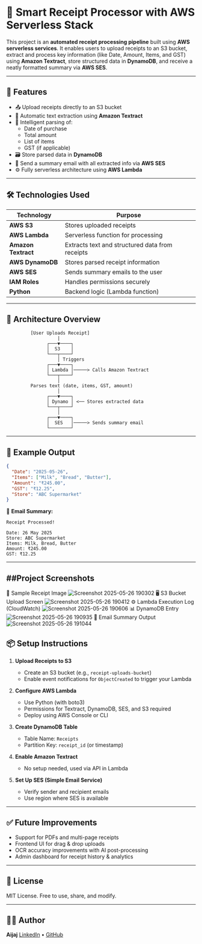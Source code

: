 # 🧾 Smart Receipt Processor with AWS Serverless Stack

This project is an **automated receipt processing pipeline** built using **AWS serverless services**. It enables users to upload receipts to an S3 bucket, extract and process key information (like Date, Amount, Items, and GST) using **Amazon Textract**, store structured data in **DynamoDB**, and receive a neatly formatted summary via **AWS SES**.

---

## 🚀 Features

- 📤 Upload receipts directly to an S3 bucket
- 🤖 Automatic text extraction using **Amazon Textract**
- 🧠 Intelligent parsing of:
  - Date of purchase
  - Total amount
  - List of items
  - GST (if applicable)
- 🗃️ Store parsed data in **DynamoDB**
- 📧 Send a summary email with all extracted info via **AWS SES**
- ⚙️ Fully serverless architecture using **AWS Lambda**

---

## 🛠️ Technologies Used

| Technology | Purpose |
|------------|---------|
| **AWS S3** | Stores uploaded receipts |
| **AWS Lambda** | Serverless function for processing |
| **Amazon Textract** | Extracts text and structured data from receipts |
| **AWS DynamoDB** | Stores parsed receipt information |
| **AWS SES** | Sends summary emails to the user |
| **IAM Roles** | Handles permissions securely |
| **Python** | Backend logic (Lambda function) |

---

## 🧩 Architecture Overview

```text
         [User Uploads Receipt]
                   |
               ┌───▼────┐
               │  S3    │
               └───┬────┘
                   │ Triggers
               ┌───▼────┐
               │ Lambda │─────> Calls Amazon Textract
               └───┬────┘
                   │
         Parses text (date, items, GST, amount)
                   │
               ┌───▼────┐
               │ Dynamo │ <── Stores extracted data
               └───┬────┘
                   │
               ┌───▼────┐
               │  SES   │─────> Sends summary email
               └────────┘
````

---

## 🧪 Example Output

```json
{
  "Date": "2025-05-26",
  "Items": ["Milk", "Bread", "Butter"],
  "Amount": "₹245.00",
  "GST": "₹12.25",
  "Store": "ABC Supermarket"
}
```

📧 **Email Summary:**

```
Receipt Processed!

Date: 26 May 2025
Store: ABC Supermarket
Items: Milk, Bread, Butter
Amount: ₹245.00
GST: ₹12.25
```

---
##Project Screenshots
--
🧾 Sample Receipt Image
![Screenshot 2025-05-26 190302](https://github.com/user-attachments/assets/11aa0855-7dcc-4408-a9aa-356beba2e595)
🖥️ S3 Bucket Upload Screen
 ![Screenshot 2025-05-26 190412](https://github.com/user-attachments/assets/9512367a-0666-4756-a896-b51e55b56495)
⚙️ Lambda Execution Log (CloudWatch)
![Screenshot 2025-05-26 190606](https://github.com/user-attachments/assets/251f09c6-01e6-4ebe-8d6f-cbb63714f9e6)
📊 DynamoDB Entry
![Screenshot 2025-05-26 190935](https://github.com/user-attachments/assets/1e51341b-da14-4fd4-b6b2-a2b914b73664)
📧 Email Summary Output
![Screenshot 2025-05-26 191044](https://github.com/user-attachments/assets/6e234833-4e06-48d8-8034-a76ec6824b0f)



## 📦 Setup Instructions

1. **Upload Receipts to S3**

   * Create an S3 bucket (e.g., `receipt-uploads-bucket`)
   * Enable event notifications for `ObjectCreated` to trigger your Lambda

2. **Configure AWS Lambda**

   * Use Python (with boto3)
   * Permissions for Textract, DynamoDB, SES, and S3 required
   * Deploy using AWS Console or CLI

3. **Create DynamoDB Table**

   * Table Name: `Receipts`
   * Partition Key: `receipt_id` (or timestamp)

4. **Enable Amazon Textract**

   * No setup needed, used via API in Lambda

5. **Set Up SES (Simple Email Service)**

   * Verify sender and recipient emails
   * Use region where SES is available

---

## ✅ Future Improvements

* Support for PDFs and multi-page receipts
* Frontend UI for drag & drop uploads
* OCR accuracy improvements with AI post-processing
* Admin dashboard for receipt history & analytics

---

## 📄 License

MIT License. Free to use, share, and modify.

---

## 🙋‍♂️ Author

**Aijaj**
[LinkedIn](https://www.linkedin.com/in/aijaj-mulla/) • [GitHub](https://github.com/aiijaj)

